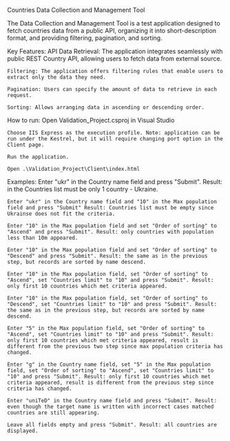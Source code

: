 Countries Data Collection and Management Tool

The Data Collection and Management Tool is a test application designed to fetch countries data from a public API, organizing it into short-description format, and providing filtering, pagination, and sorting.

Key Features:
    API Data Retrieval: The application integrates seamlessly with public REST Country API, allowing users to fetch data from external source.

    Filtering: The application offers filtering rules that enable users to extract only the data they need.

    Pagination: Users can specify the amount of data to retrieve in each request.

    Sorting: Allows arranging data in ascending or descending order.

How to run:
	Open Validation_Project.csproj in Visual Studio

	Choose IIS Express as the execution profile. Note: application can be run under the Kestrel, but it will require changing port option in the Client page.

	Run the application.

	Open .\Validation_Project\Client\index.html

Examples:
	Enter "ukr" in the Country name field and press "Submit". Result: in the Countries list must be only 1 country - Ukraine.

	Enter "ukr" in the Country name field and "10" in the Max population field and press "Submit" Result: Countries list must be empty since Ukrainse does not fit the criteria.

	Enter "10" in the Max population field and set "Order of sorting" to "Ascend" and press "Submit". Result: only countries with population less than 10m appeared.

	Enter "10" in the Max population field and set "Order of sorting" to "Descend" and press "Submit". Result: the same as in the previous step, but records are sorted by name descend.

	Enter "10" in the Max population field, set "Order of sorting" to "Ascend", set "Countries limit" to "10" and press "Submit". Result: only first 10 countries which met criteria appeared.

	Enter "10" in the Max population field, set "Order of sorting" to "Descend", set "Countries limit" to "10" and press "Submit". Result: the same as in the previous step, but records are sorted by name descend.

	Enter "5" in the Max population field, set "Order of sorting" to "Ascend", set "Countries limit" to "10" and press "Submit". Result: only first 10 countries which met criteria appeared, result is different from the previous two step since max population criteria has changed.

	Enter "g" in the Country name field, set "5" in the Max population field, set "Order of sorting" to "Ascend", set "Countries limit" to "10" and press "Submit". Result: only first 10 countries which met criteria appeared, result is different from the previous step since criteria has changed.

	Enter "uniTeD" in the Country name field and press "Submit". Result: even though the target name is written with incorrect cases matched countries are still appearing.

	Leave all fields empty and press "Submit". Result: all countries are displayed.